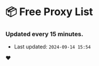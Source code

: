 # :package: Free Proxy List
### Updated every 15 minutes.

- Last updated: `2024-09-14 15:54`

:heart:
